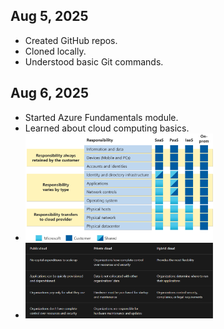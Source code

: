  
## Aug 5, 2025
- Created GitHub repos.
- Cloned locally.
- Understood basic Git commands.

## Aug 6, 2025
- Started Azure Fundamentals module.
- Learned about cloud computing basics.
- <img src="../assets/screenshots/azure-learn-1.png" width="300">
- <img src="../assets/screenshots/CloudModels.png" width="300">

